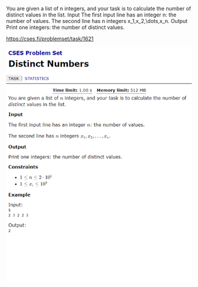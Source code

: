 You are given a list of n integers, and your task is to calculate the number of distinct values in the list.
Input
The first input line has an integer n: the number of values.
The second line has n integers x_1,x_2,\dots,x_n.
Output
Print one integers: the number of distinct values.


https://cses.fi/problemset/task/1621


<img src="./doc/quiz.png">